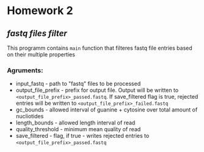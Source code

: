 # Homework 2

## _fastq files filter_

This programm contains `main` function that filteres fastq file entries based on their multiple properties

### Agruments:

- input_fastq - path to "fastq" files to be processed
- output_file_prefix - prefix for output file. Output will be written to `<output_file_prefix>_passed.fastq`. If save_filtered flag is true, 
rejected entries will be written to `<output_file_prefix>_failed.fastq`
- gc_bounds - allowed interval of guanine + cytosine over total amount of nucliotides
- length_bounds - allowed length interval of read
- quality_threshold - minimum mean quality of read
- save_filtered - flag, if true - writes rejected entries to `<output_file_prefix>_passed.fastq`
